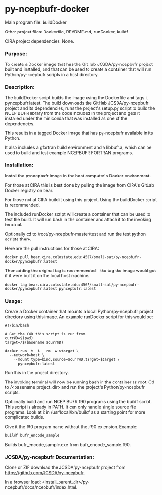 # py-ncepbufr-docker

Main program file: buildDocker

Other project files: Dockerfile, README.md, runDocker, buildf

CIRA project dependencies: None.

### Purpose:
To create a Docker image that has the GitHub JCSDA/py-ncepbufr project built
and installed, and that can be used to create a container that will run
Python/py-ncepbufr scripts in a host directory.

### Description:
The buildDocker script builds the image using the Dockerfile and tags it
pyncepbufr:latest. The build downloads the GitHub JCSDA/py-ncepbufr project and
its dependencies, runs the project's setup.py script to build the NCEP BUFR
library from the code included in the project and gets it installed under the
miniconda that was installed as one of the dependencies.

This results in a tagged Docker image that has py-ncepbufr available in its
Python.

It also includes a gfortran build environment and a libbufr.a, which can be
used to build and test example NCEPBUFR FORTRAN programs.

### Installation:
Install the pyncepbufr image in the host computer's Docker environment.

For those at CIRA this is best done by pulling the image from CIRA's GitLab
Docker registry on bear.

For those not at CIRA build it using this project. Using the buildDocker script
is recommended.

The included runDocker script will create a container that can be used to test
the build. It will run bash in the container and attach it to the invoking
terminal.

Optionally cd to /root/py-ncepbufr-master/test and run the test python
scripts there.

Here are the pull instructions for those at CIRA:

```
docker pull bear.cira.colostate.edu:4567/small-sat/py-ncepbufr-docker/pyncepbufr:latest
```

Then adding the original tag is recommended - the tag the image would get if it
were built it on the local host machine.

```
docker tag bear.cira.colostate.edu:4567/small-sat/py-ncepbufr-docker/pyncepbufr:latest pyncepbufr:latest
```

### Usage:
Create a Docker container that mounts a local Python/py-ncepbufr project
directory using this image. An example runDocker script for this would be:

```
#!/bin/bash

# Get the CWD this script is run from
currWD=$(pwd)
target=/$(basename $currWD)

docker run -t -i --rm -w $target \
  --network=host \
    --mount type=bind,source=$currWD,target=$target \
      pyncepbufr:latest
```

Run this in the project directory.

The invoking terminal will now be running bash in the container as root. Cd to
/<basename project_dir\> and run the project's Python/py-ncepbufr scripts.

Optionally build and run NCEP BUFR f90 programs using the buildf script. This
script is already in PATH. It can only handle single source file programs. Look
at it in /usr/local/bin/buildf as a starting point for more complicated builds.

Give it the f90 program name without the .f90 extension. Example:
```
buildf bufr_encode_sample
```
Builds bufr\_encode\_sample.exe from bufr\_encode\_sample.f90.

### JCSDA/py-ncepbufr Documentation:

Clone or ZIP download the JCSDA/py-ncepbufr project from
https://github.com/JCSDA/py-ncepbufr.

In a browser load:
<install_parent_dir\>/py-ncepbufr/docs/ncepbufr/index.html.
